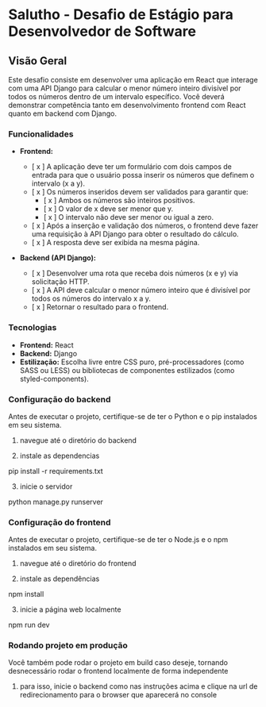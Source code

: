 # Salutho - Desafio de Estágio para Desenvolvedor de Software

## Visão Geral

Este desafio consiste em desenvolver uma aplicação em React que interage com uma API Django para calcular o menor número inteiro divisível por todos os números dentro de um intervalo específico. Você deverá demonstrar competência tanto em desenvolvimento frontend com React quanto em backend com Django.

### Funcionalidades

- **Frontend:**

  - [ x ] A aplicação deve ter um formulário com dois campos de entrada para que o usuário possa inserir os números que definem o intervalo (x a y).
  - [ x ] Os números inseridos devem ser validados para garantir que:
    - [ x ] Ambos os números são inteiros positivos.
    - [ x ] O valor de x deve ser menor que y.
    - [ x ] O intervalo não deve ser menor ou igual a zero.
  - [ x ] Após a inserção e validação dos números, o frontend deve fazer uma requisição à API Django para obter o resultado do cálculo.
  - [ x ] A resposta deve ser exibida na mesma página.

- **Backend (API Django):**
  - [ x ] Desenvolver uma rota que receba dois números (x e y) via solicitação HTTP.
  - [ x ] A API deve calcular o menor número inteiro que é divisível por todos os números do intervalo x a y.
  - [ x ] Retornar o resultado para o frontend.

### Tecnologias

- **Frontend:** React
- **Backend:** Django
- **Estilização:** Escolha livre entre CSS puro, pré-processadores (como SASS ou LESS) ou bibliotecas de componentes estilizados (como styled-components).

### Configuração do backend

Antes de executar o projeto, certifique-se de ter o Python e o pip instalados em seu sistema.

1. navegue até o diretório do backend

2. instale as dependencias

pip install -r requirements.txt

3. inicie o servidor

python manage.py runserver

### Configuração do frontend

Antes de executar o projeto, certifique-se de ter o Node.js e o npm instalados em seu sistema.

1. navegue até o diretório do frontend

2. instale as dependências

npm install

3. inicie a página web localmente

npm run dev

### Rodando projeto em produção

Você também pode rodar o projeto em build caso deseje, tornando desnecessário rodar o frontend localmente de forma independente

1. para isso, inicie o backend como nas instruções acima e clique na url de redirecionamento para o browser que aparecerá no console
